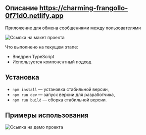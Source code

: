
## Описание https://charming-frangollo-0f71d0.netlify.app

Приложение для обмена сообщениями между пользователями

![Ссылка на макет проекта](https://www.figma.com/file/C9buBgB3jEvyZpWqJ0R5VE/Untitled?node-id=0%3A1&t=yQSwbA6lSereFjVh-1)

 Что выполнено на текущем этапе:

 - Внедрен TypeScript
 - Используется компонентный подход

## Установка

- `npm install` — установка стабильной версии,
- `npm run dev` — запуск версии для разработчика,
- `npm run build` — сборка стабильной версии.

## **Примеры использования**



![Ссылка на демо проекта](https://charming-frangollo-0f71d0.netlify.app)


